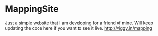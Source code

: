 MappingSite
===========

Just a simple website that I am developing for a friend of mine. Will keep updating the code here if you want to see it live. http://viggy.in/mapping
